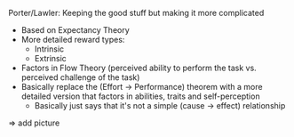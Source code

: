 Porter/Lawler: Keeping the good stuff but making it more complicated
- Based on Expectancy Theory
- More detailed reward types:
    - Intrinsic
    - Extrinsic
- Factors in Flow Theory (perceived ability to perform the task vs. perceived challenge of the task)
- Basically replace the (Effort -> Performance) theorem with a more detailed version that factors in abilities, traits and self-perception
    - Basically just says that it's not a simple (cause -> effect) relationship
	
=> add picture
